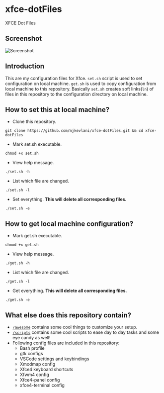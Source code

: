 # xfce-dotFiles
XFCE Dot Files

## Screenshot
![Screenshot](https://raw.githubusercontent.com/njkevlani/xfce-dotFiles/master/Scrot.png)

## Introduction
This are my configuration files for Xfce. `set.sh` script is used to set configuration on local machine. `get.sh` is used to copy configuration from local machine to this repository. Basically `set.sh` creates soft links(`ln`) of files in this repository to the configuration directory on local machine.

## How to set this at local machine?
- Clone this repository.

`git clone https://github.com/njkevlani/xfce-dotFiles.git && cd xfce-dotFiles`

- Mark set.sh executable.

`chmod +x set.sh`

- View help message.

`./set.sh -h`

- List which file are changed.

`./set.sh -l`

- Set everything. **This will delete all corresponding files.**

`./set.sh -e`


## How to get local machine configuration?

- Mark get.sh executable.

`chmod +x get.sh`

- View help message.

`./get.sh -h`

- List which file are changed.

`./get.sh -l`

- Get everything. **This will delete all corresponding files.**

`./get.sh -e`

## What else does this repository contain?

- [`/awesome`](https://github.com/njkevlani/xfce-dotFiles/tree/master/awesome) contains some cool things to customize your setup.
- [`/scripts`](https://github.com/njkevlani/xfce-dotFiles/tree/master/scripts) contains some cool scripts to ease day to day tasks and some eye candy as well!
- Following config files are included in this repository:
  - Bash profile
  - gtk configs
  - VSCode settings and keybindings
  - Xmodmap config
  - Xfce4 keyboard shortcuts
  - Xfwm4 config
  - Xfce4-panel config
  - xfce4-terminal config
